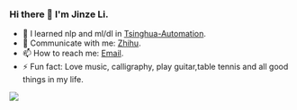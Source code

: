 ### Hi there 👋 I'm Jinze Li.

- 🌱 I learned nlp and ml/dl in [Tsinghua-Automation](https://www.au.tsinghua.edu.cn/).
- 💬 Communicate with me: [Zhihu](https://www.zhihu.com/people/coder_duibai).
- 📫 How to reach me: [Email](mailto:li-jz18@tsinghua.org.cn).
- ⚡ Fun fact: Love music, calligraphy, play guitar,table tennis and all good things in my life.

<a href="https://yizhen20133868.github.io/">
  <img align="left" src="https://github-readme-stats.vercel.app/api?username=coder-duibai&count_private=true&show_icons=true" />
</a>  
